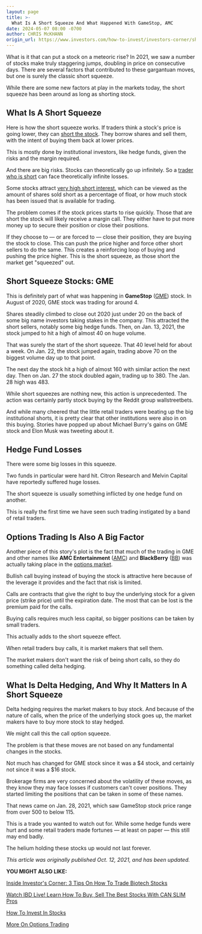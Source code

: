 ```yaml
---
layout: page
title: >-
  What Is A Short Squeeze And What Happened With GameStop, AMC
date: 2024-05-07 08:00 -0700
author: CHRIS McKHANN
origin_url: https://www.investors.com/how-to-invest/investors-corner/short-squeeze
---
```





What is it that can put a stock on a meteoric rise? In 2021, we saw a number of stocks make truly staggering jumps, doubling in price on consecutive days. There are several factors that contributed to these gargantuan moves, but one is surely the classic short squeeze.




While there are some new factors at play in the markets today, the short squeeze has been around as long as shorting stock.


What Is A Short Squeeze
-----------------------


Here is how the short squeeze works. If traders think a stock's price is going lower, they can [short the stock](https://www.investors.com/news/technology/shorting-a-stock-short-selling/). They borrow shares and sell them, with the intent of buying them back at lower prices.


This is mostly done by institutional investors, like hedge funds, given the risks and the margin required.


And there are big risks. Stocks can theoretically go up infinitely. So a [trader who is short](https://www.investors.com/news/technology/shorting-a-stock-short-selling/) can face theoretically infinite losses.


Some stocks attract [very high short interest](https://www.investors.com/how-to-invest/investors-corner/what-is-short-interest/), which can be viewed as the amount of shares sold short as a percentage of float, or how much stock has been issued that is available for trading.


The problem comes if the stock prices starts to rise quickly. Those that are short the stock will likely receive a margin call. They either have to put more money up to secure their position or close their positions.


If they choose to — or are forced to — close their position, they are buying the stock to close. This can push the price higher and force other short sellers to do the same. This creates a reinforcing loop of buying and pushing the price higher. This is the short squeeze, as those short the market get "squeezed" out.


Short Squeeze Stocks: GME
-------------------------


This is definitely part of what was happening in **GameStop** ([GME](https://research.investors.com/quote.aspx?symbol=GME)) stock. In August of 2020, GME stock was trading for around 4.


Shares steadily climbed to close out 2020 just under 20 on the back of some big name investors taking stakes in the company. This attracted the short sellers, notably some big hedge funds. Then, on Jan. 13, 2021, the stock jumped to hit a high of almost 40 on huge volume.


That was surely the start of the short squeeze. That 40 level held for about a week. On Jan. 22, the stock jumped again, trading above 70 on the biggest volume day up to that point.


The next day the stock hit a high of almost 160 with similar action the next day. Then on Jan. 27 the stock doubled again, trading up to 380. The Jan. 28 high was 483.


While short squeezes are nothing new, this action is unprecedented. The action was certainly partly stock buying by the Reddit group wallstreetbets.


And while many cheered that the little retail traders were beating up the big institutional shorts, it is pretty clear that other institutions were also in on this buying. Stories have popped up about Michael Burry's gains on GME stock and Elon Musk was tweeting about it.


Hedge Fund Losses
-----------------


There were some big losses in this squeeze.


Two funds in particular were hard hit. Citron Research and Melvin Capital have reportedly suffered huge losses.


The short squeeze is usually something inflicted by one hedge fund on another.


This is really the first time we have seen such trading instigated by a band of retail traders.


Options Trading Is Also A Big Factor
------------------------------------


Another piece of this story's plot is the fact that much of the trading in GME and other names like **AMC Entertainment** ([AMC](https://research.investors.com/quote.aspx?symbol=AMC)) and **BlackBerry** ([BB](https://research.investors.com/quote.aspx?symbol=BB)) was actually taking place in the [options market](https://www.investors.com/category/research/options/).


Bullish call buying instead of buying the stock is attractive here because of the leverage it provides and the fact that risk is limited.


Calls are contracts that give the right to buy the underlying stock for a given price (strike price) until the expiration date. The most that can be lost is the premium paid for the calls.


Buying calls requires much less capital, so bigger positions can be taken by small traders.


This actually adds to the short squeeze effect.


When retail traders buy calls, it is market makers that sell them.


The market makers don't want the risk of being short calls, so they do something called delta hedging.


What Is Delta Hedging, And Why It Matters In A Short Squeeze
------------------------------------------------------------


Delta hedging requires the market makers to buy stock. And because of the nature of calls, when the price of the underlying stock goes up, the market makers have to buy more stock to stay hedged.


We might call this the call option squeeze.


The problem is that these moves are not based on any fundamental changes in the stocks.


Not much has changed for GME stock since it was a \$4 stock, and certainly not since it was a \$16 stock.


Brokerage firms are very concerned about the volatility of these moves, as they know they may face losses if customers can't cover positions. They started limiting the positions that can be taken in some of these names.


That news came on Jan. 28, 2021, which saw GameStop stock price range from over 500 to below 115.


This is a trade you wanted to watch out for. While some hedge funds were hurt and some retail traders made fortunes — at least on paper — this still may end badly.


The helium holding these stocks up would not last forever.


*This article was originally published Oct. 12, 2021, and has been updated.*


**YOU MIGHT ALSO LIKE:**


[Inside Investor's Corner: 3 Tips On How To Trade Biotech Stocks](https://www.investors.com/how-to-invest/investors-corner/how-to-trade-biotech-stocks-three-tips-help-make-more-profits/)


[Watch IBD Live! Learn How To Buy, Sell The Best Stocks With CAN SLIM Pros](https://shop.investors.com/offer/splashresponsive.aspx?id=IBD-Live&intcode=invstcntnartcls%7Ccms%7Cibdlive%7C2020%7C07%7Cibdlive%7Cna%7C%7C727112&src=A00433A)


[How To Invest In Stocks](https://www.investors.com/category/how-to-invest/investors-corner/)


[More On Options Trading](https://www.investors.com/category/research/options/)




